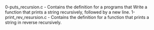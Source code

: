 0-puts_recursion.c - Contains the definition for a programs that Write a function that prints a string recursively, followed by a new line.
1-print_rev_resursion.c - Contains the definition for a function that prints a string in reverse recursively.
